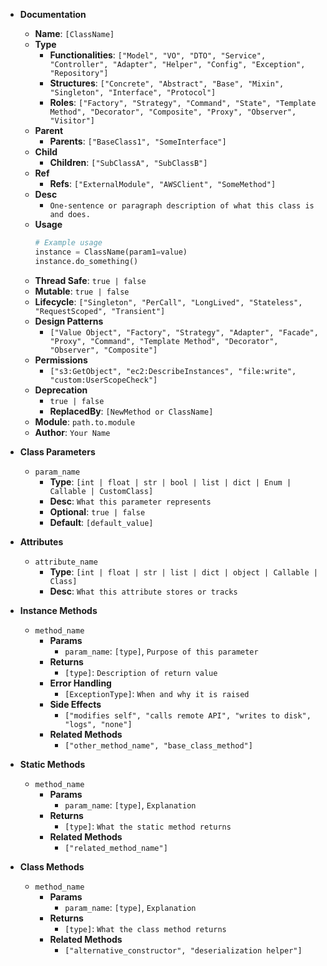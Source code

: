 - **Documentation**
    - **Name**: `[ClassName]`
    - **Type**
        - **Functionalities**: `["Model", "VO", "DTO", "Service", "Controller", "Adapter", "Helper", "Config", "Exception", "Repository"]`
        - **Structures**: `["Concrete", "Abstract", "Base", "Mixin", "Singleton", "Interface", "Protocol"]`
        - **Roles**: `["Factory", "Strategy", "Command", "State", "Template Method", "Decorator", "Composite", "Proxy", "Observer", "Visitor"]`
    - **Parent**
        - **Parents**: `["BaseClass1", "SomeInterface"]`
    - **Child**
        - **Children**: `["SubClassA", "SubClassB"]`
    - **Ref**
        - **Refs**: `["ExternalModule", "AWSClient", "SomeMethod"]`
    - **Desc**
        - `One-sentence or paragraph description of what this class is and does.`
    - **Usage**
        ```python
        # Example usage
        instance = ClassName(param1=value)
        instance.do_something()
        ```
    - **Thread Safe**: `true | false`
    - **Mutable**: `true | false`
    - **Lifecycle**: `["Singleton", "PerCall", "LongLived", "Stateless", "RequestScoped", "Transient"]`
    - **Design Patterns**
        - `["Value Object", "Factory", "Strategy", "Adapter", "Facade", "Proxy", "Command", "Template Method", "Decorator", "Observer", "Composite"]`
    - **Permissions**
        - `["s3:GetObject", "ec2:DescribeInstances", "file:write", "custom:UserScopeCheck"]`
    - **Deprecation**
        - `true | false`
        - **ReplacedBy**: `[NewMethod or ClassName]`
    - **Module**: `path.to.module`
    - **Author**: `Your Name`

- **Class Parameters**
    - `param_name`
        - **Type**: `[int | float | str | bool | list | dict | Enum | Callable | CustomClass]`
        - **Desc**: `What this parameter represents`
        - **Optional**: `true | false`
        - **Default**: `[default_value]`

- **Attributes**
    - `attribute_name`
        - **Type**: `[int | float | str | list | dict | object | Callable | Class]`
        - **Desc**: `What this attribute stores or tracks`

- **Instance Methods**
    - `method_name`
        - **Params**
            - `param_name`: `[type]`, `Purpose of this parameter`
        - **Returns**
            - `[type]`: `Description of return value`
        - **Error Handling**
            - `[ExceptionType]`: `When and why it is raised`
        - **Side Effects**
            - `["modifies self", "calls remote API", "writes to disk", "logs", "none"]`
        - **Related Methods**
            - `["other_method_name", "base_class_method"]`

- **Static Methods**
    - `method_name`
        - **Params**
            - `param_name`: `[type]`, `Explanation`
        - **Returns**
            - `[type]`: `What the static method returns`
        - **Related Methods**
            - `["related_method_name"]`

- **Class Methods**
    - `method_name`
        - **Params**
            - `param_name`: `[type]`, `Explanation`
        - **Returns**
            - `[type]`: `What the class method returns`
        - **Related Methods**
            - `["alternative_constructor", "deserialization helper"]`